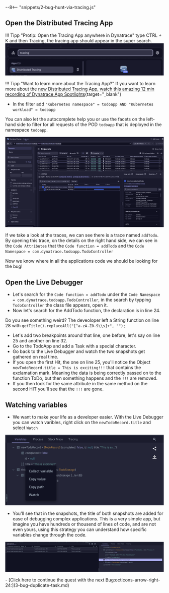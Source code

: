 --8<-- "snippets/2-bug-hunt-via-tracing.js"

## Open the Distributed Tracing App
!!! Tipp "Protip: Open the Tracing App anywhere in Dynatrace"
    type CTRL + K and then Tracing, the tracing app should appear in the super search.
    ![TODO App](img/open_tracing_app.png)

!!! Tipp "Want to learn more about the Tracing App?"
    If you want to learn more about the [new Distributed Tracing App, watch this amazing 12 min recording of Dynatrace App Spotlights](https://www.youtube.com/watch?v=O4zWlwJ4hsA){target="_blank"}


- In the filter add `"Kubernetes namespace" = todoapp AND "Kubernetes workload" = todoapp`

You can also let the autocomplete help you or use the facets on the left-hand side to filter for all requests of the POD `todoapp` that is deployed in the namespace `todoapp`.

![TODO App](img/tracing_app_filter.png)

If we take a look at the traces, we can see there is a trace named `addTodo`. By opening this trace, on the details on the right hand side, we can see in the `Code Attributes` that the `Code function = addTodo` and the `Code Namespace = com.dynatrace.todoapp.TodoController`

Now we know where in all the applications code we should be looking for the bug!


## Open the Live Debugger

- Let's search for the `Code function = addTodo` under the `Code Namespace = com.dynatrace.todoapp.TodoController`, in the search by typping `TodoController` the class file appears, open it.
- Now let's search for the AddTodo function, the declaration is in line 24.

Do you see something weird? The deveoloper left a String function on line 28 with `getTitle().replaceAll("[^a-zA-Z0-9\\s]+", "");`

- Let's add two breakpoints around that line, one before, let's say on line 25 and another on line 32.
- Go to the TodoApp and add a Task with a special character. 
- Go back to the Live Debugger and watch the two snapshots get gathered on real time.
- If you open the first Hit, the one on line 25, you'll notice the Object `newTodoRecord.title = This is exciting!!!` that contains the exclamation mark. Meaning the data is being correctly passed on to the function ToDo, but then something happens and the `!!!` are removed.
- If you then look for the same attribute in the same method on the second HIT you'll see that the `!!!` are gone.


## Watching variables
- We want to make your life as a developer easier. With the Live Debugger you can watch varibles, right click on the  `newTodoRecord.title` and select `Watch`

![watching variables](img/ld_watch.png)

- You'll see that in the snapshots, the title of both snapshots are added for ease of debugging complex applications. This is a very simple app, but imagine you have hundreds or thousend of lines of code, and are not even yours, using this strategy you can understand how specific variables change through the code.

![watching variables](img/ld_watch2.png)



<div class="grid cards" markdown>
- [Click here to continue the quest with the next Bug:octicons-arrow-right-24:](3-bug-duplicate-task.md)
</div>
